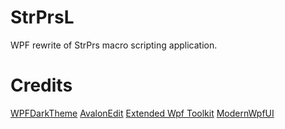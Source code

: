 # StrPrsL
WPF rewrite of StrPrs macro scripting application.

# Credits
[WPFDarkTheme](https://github.com/AngryCarrot789/WPFDarkTheme)
[AvalonEdit](http://avalonedit.net/)
[Extended Wpf Toolkit](https://github.com/xceedsoftware/wpftoolkit)
[ModernWpfUI](https://github.com/Kinnara/ModernWpf)
